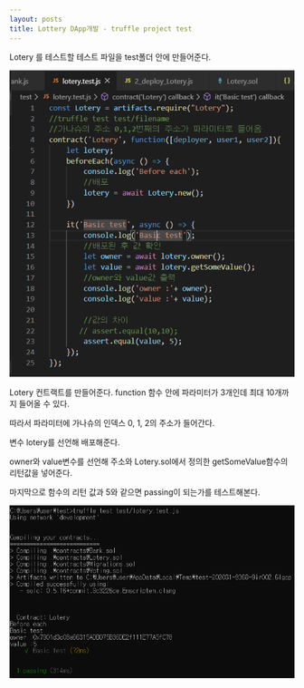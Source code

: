 ```yaml
---
layout: posts
title: Lottery DApp개발 - truffle project test
---
```


Lotery 를 테스트할 테스트 파일을 test폴더 안에 만들어준다.

<img src="/assets/images/lottery_test.PNG">


Lotery 컨트랙트를 만들어준다. function 함수 안에 파라미터가 3개인데 최대 10개까지 들어올 수 있다.

따라서 파라미터에 가나슈의 인덱스 0, 1, 2의 주소가 들어간다.

변수 lotery를 선언해 배포해준다.

owner와 value변수를 선언해 주소와 Lotery.sol에서 정의한 getSomeValue함수의 리턴값을 넣어준다.

마지막으로 함수의 리턴 값과 5와 같으면 passing이 되는가를 테스트해본다.

<img src="/assets/images/lottery_test_result.PNG">

